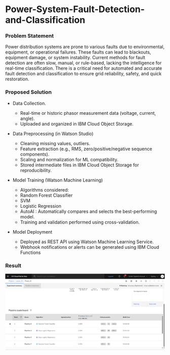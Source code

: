 # Power-System-Fault-Detection-and-Classification

### Problem Statement
Power distribution systems are prone to various faults due to environmental, equipment, or operational failures. These faults can lead to blackouts, equipment damage, or system instability. Current methods for fault detection are often slow, manual, or rule-based, lacking the intelligence for real-time classification. There is a critical need for automated and accurate fault detection and classification to ensure grid reliability, safety, and quick restoration.

### Proposed Solution
 - Data Collection.
    - Real-time or historic phasor measurement data (voltage, current, angle).
    - Uploaded and organized in IBM Cloud Object Storage.

- Data Preprocessing (in Watson Studio)
    - Cleaning missing values, outliers.
    - Feature extraction (e.g., RMS, zero/positive/negative sequence components).
    - Scaling and normalization for ML compatibility.
    - Stored intermediate files in IBM Cloud Object Storage for reproducibility.
      
 - Model Training (Watson Machine Learning)
     - Algorithms considered:
     - Random Forest Classifier
     - SVM
     - Logistic Regression
     - AutoAI : Automatically compares and selects the best-performing model.
     - Training and validation performed using cross-validation.
       
 - Model Deployment
     - Deployed as REST API using Watson Machine Learning Service.
     - Webhook notifications or alerts can be generated using IBM Cloud Functions

### Result
<img src= 'result.png'>
